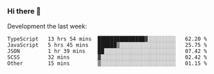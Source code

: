 ### Hi there 👋

Development the last week:
<!--START_SECTION:waka-->

```text
TypeScript   13 hrs 54 mins  ███████████████▓░░░░░░░░░   62.20 %
JavaScript   5 hrs 45 mins   ██████▒░░░░░░░░░░░░░░░░░░   25.75 %
JSON         1 hr 39 mins    ██░░░░░░░░░░░░░░░░░░░░░░░   07.42 %
SCSS         32 mins         ▓░░░░░░░░░░░░░░░░░░░░░░░░   02.42 %
Other        15 mins         ▒░░░░░░░░░░░░░░░░░░░░░░░░   01.15 %
```

<!--END_SECTION:waka-->

<!--
**JASONPANGGO/jasonpanggo** is a ✨ _special_ ✨ repository because its `README.md` (this file) appears on your GitHub profile.

Here are some ideas to get you started:

- 🔭 I’m currently working on ...
- 🌱 I’m currently learning ...
- 👯 I’m looking to collaborate on ...
- 🤔 I’m looking for help with ...
- 💬 Ask me about ...
- 📫 How to reach me: ...
- 😄 Pronouns: ...
- ⚡ Fun fact: ...
-->
